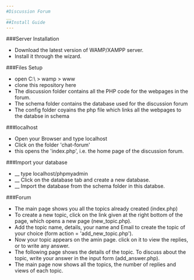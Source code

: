 ```yaml
---
#Discussion Forum
__
##Install Guide
---
```

 ###Server Installation
- Download the latest version of WAMP/XAMPP server.
- Install it through the wizard.

 ###Files Setup
-  open C:\ > wamp > www
-  clone this repository here
-  The discussion folder contains all the PHP code for the webpages in the forum.
-  The schema folder contains the database used for the discussion forum
-  The config folder coyains the php file which links all the webpages to the databse in schema

 ###localhost
-  Open your Browser and type localhost
-  Click on the folder 'chat-forum'
-  this opens the 'index.php', i.e. the home page of the discussion forum.

 ###Import your database
- __ type localhost/phpmyadmin
- __ Click on the database tab and create a new database.
- __ Import the database from the schema folder in this databse.

 ###Forum
-  The main page shows you all the topics already created (index.php)
-  To create a new topic, click on the link given at the right bottom of the page, which opens a new page (new_topic.php).
-  Add the topic name, details, your name and Email to create the topic of your choice (form action = 'add_new_topic.php').
-  Now your topic appears on the amin page. click on it to view the replies, or to write any answer.
-  The following page shows the details of the topic. To discuss about the topic, write your answer in the input form (add_answer.php).
-  The main page now shows all the topics, the number of replies and views of each topic.